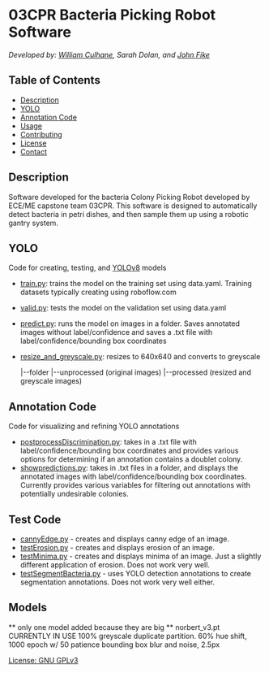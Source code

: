 
# 03CPR Bacteria Picking Robot Software
*Developed by: [William Culhane](https://wculhane.com/), Sarah Dolan, and [John Fike](https://github.com/john-fike)*

## Table of Contents
- [Description](#description)
- [YOLO](YOLO)
- [Annotation Code](#installation)
- [Usage](#usage)
- [Contributing](#contributing)
- [License](#license)
- [Contact](#contact)

## Description

Software developed for the bacteria Colony Picking Robot developed by ECE/ME capstone team 03CPR. This software is designed to automatically detect bacteria in petri dishes, and then sample them up using a robotic gantry system.


## YOLO
Code for creating, testing, and [YOLOv8](https://docs.ultralytics.com/models/yolov8/#key-features) models
* [train.py](YOLO_code/train.py): trains the model on the training set using data.yaml. Training datasets typically creating using roboflow.com
* [valid.py](YOLO_code/valid.py): tests the model on the validation set using data.yaml
* [predict.py](YOLO_code/predict.py): runs the model on images in a folder. Saves annotated images without label/confidence and saves a .txt file with label/confidence/bounding box coordinates
* [resize_and_greyscale.py](YOLO_code/resize_and_greyscale.py): resizes to 640x640 and converts to greyscale

   |--folder 
        |--unprocessed (original images)
        |--processed (resized and greyscale images)


## Annotation Code 
Code for visualizing and refining YOLO annotations
* [postprocessDiscrimination.py](annotation_code/postprocessDiscrimination.py): takes in a .txt file with label/confidence/bounding box coordinates and provides various options for determining if an annotation contains a doublet colony. 
* [showpredictions.py](annotation_code/showpredictions.py): takes in .txt files in a folder, and displays the annotated images with label/confidence/bounding box coordinates. Currently provides various variables for filtering out annotations with potentially undesirable colonies. 

## Test Code
* [cannyEdge.py](test_code/cannyEdge.py) - creates and displays canny edge of an image. 
* [testErosion.py](test_code/testErosion.py) - creates and displays erosion of an image. 
* [testMinima.py](test_code/testMinima.py) - creates and displays minima of an image. Just a slightly different application of erosion. Does not work very well. 
* [testSegmentBacteria.py](test_code/testSegmentBacteria.py) - uses YOLO detection annotations to create segmentation annotations. Does not work very well either. 


## Models 
** only one model added because they are big ** 
norbert_v3.pt
CURRENTLY IN USE
100% greyscale duplicate partition. 60% hue shift, 1000 epoch w/ 50 patience
bounding box blur and noise, 2.5px

[License: GNU GPLv3](COPYING.md)
